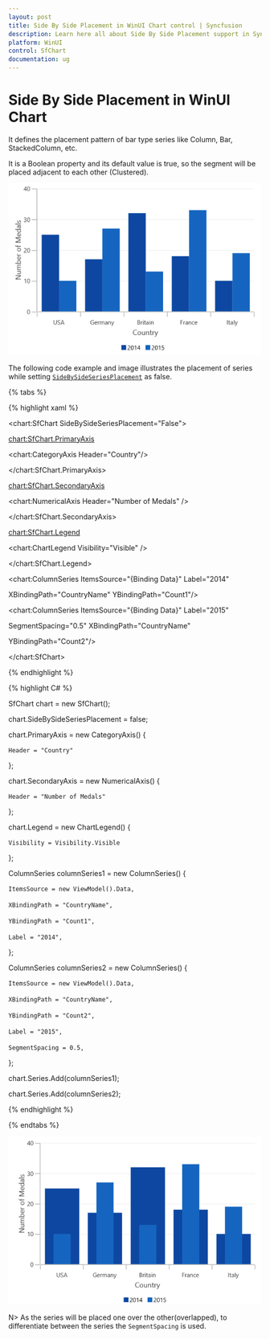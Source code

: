```yaml
---
layout: post
title: Side By Side Placement in WinUI Chart control | Syncfusion
description: Learn here all about Side By Side Placement support in Syncfusion WinUI Chart control and more details.
platform: WinUI
control: SfChart
documentation: ug
---
```


# Side By Side Placement in WinUI Chart

It defines the placement pattern of bar type series like Column, Bar, StackedColumn, etc. 

It is a Boolean property and its default value is true, so the segment will be placed adjacent to each other (Clustered).

![Column chart type placed side by side](Series_images/series_sidebysideplacement_true.png)


The following code example and image illustrates the placement of series while setting [`SideBySideSeriesPlacement`](https://help.syncfusion.com/cr/WinUI/Syncfusion.UI.Xaml.Charts.ChartBase.html#Syncfusion_UI_Xaml_Charts_ChartBase_SideBySideSeriesPlacement) as false.

{% tabs %}

{% highlight xaml %}

<chart:SfChart SideBySideSeriesPlacement="False">

<chart:SfChart.PrimaryAxis>

<chart:CategoryAxis Header="Country"/>

</chart:SfChart.PrimaryAxis>

<chart:SfChart.SecondaryAxis>

<chart:NumericalAxis Header="Number of Medals" />                            

</chart:SfChart.SecondaryAxis>

<chart:SfChart.Legend>

<chart:ChartLegend Visibility="Visible" />

</chart:SfChart.Legend>

<chart:ColumnSeries ItemsSource="{Binding Data}" Label="2014"  

XBindingPath="CountryName" YBindingPath="Count1"/>

<chart:ColumnSeries ItemsSource="{Binding Data}" Label="2015"

SegmentSpacing="0.5" XBindingPath="CountryName" 

YBindingPath="Count2"/>            

</chart:SfChart>

{% endhighlight %}

{% highlight C# %}

SfChart chart = new SfChart();

chart.SideBySideSeriesPlacement = false;

chart.PrimaryAxis = new CategoryAxis()
{

    Header = "Country"

};

chart.SecondaryAxis = new NumericalAxis()
{

    Header = "Number of Medals"

};

chart.Legend = new ChartLegend()
{

    Visibility = Visibility.Visible

};

ColumnSeries columnSeries1 = new ColumnSeries()
{

    ItemsSource = new ViewModel().Data,

    XBindingPath = "CountryName",

    YBindingPath = "Count1",

    Label = "2014",

};

ColumnSeries columnSeries2 = new ColumnSeries()
{

    ItemsSource = new ViewModel().Data,

    XBindingPath = "CountryName",

    YBindingPath = "Count2",

    Label = "2015",

    SegmentSpacing = 0.5,

};

chart.Series.Add(columnSeries1);

chart.Series.Add(columnSeries2);

{% endhighlight %}

{% endtabs %}

![Column chart type place one over another.](Series_images/series_sidebysideplacement_false.png)


N> As the series will be placed one over the other(overlapped), to differentiate between the series the `SegmentSpacing` is used.

